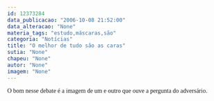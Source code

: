 ```yaml
---
id: 12373284
data_publicacao: "2006-10-08 21:52:00"
data_alteracao: "None"
materia_tags: "estudo,máscaras,são"
categoria: "Notícias"
title: "O melhor de tudo são as caras"
sutia: "None"
chapeu: "None"
autor: "None"
imagem: "None"
---
```

<p><FONT face=Verdana>O bom nesse debate é a imagem de um e outro que ouve a pergunta do adversário.</FONT> </p>
